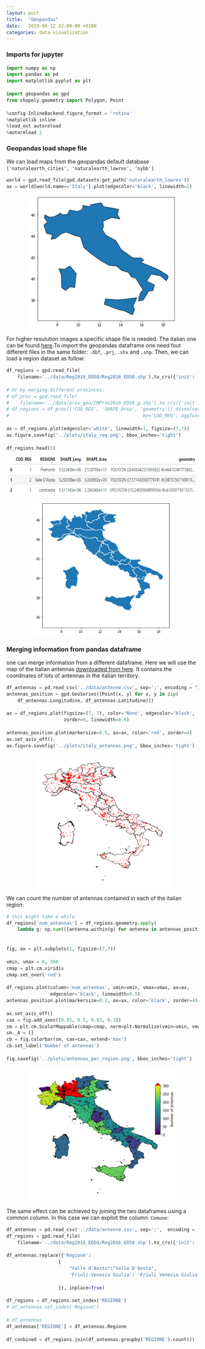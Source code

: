```yaml
---
layout: post
title:  "Geopandas"
date:   2019-06-12 22:00:00 +0100
categories: data-visualization
---
```


### Imports for jupyter
```python
import numpy as np
import pandas as pd
import matplotlib.pyplot as plt

import geopandas as gpd
from shapely.geometry import Polygon, Point

%config InlineBackend.figure_format = 'retina'
%matplotlib inline
%load_ext autoreload
%autoreload 2
```



### Geopandas load shape file

We can load maps from the geopandas default database `['naturalearth_cities', 'naturalearth_lowres', 'nybb']`
```python
world = gpd.read_file(gpd.datasets.get_path('naturalearth_lowres'))
ax = world[world.name=='Italy'].plot(edgecolor='black', linewidth=1)
```
<p style="text-align:center;"><img src="/asset/images/geopandas/italy.png" alt="Italy raw" height="350"></p>


For higher resulution images a specific shape file is needed. The italian one can be found [here](https://www.istat.it/it/archivio/124086).To import the geopandas dataframe one need fout different files in the same folder: `.dbf`, `.prj`, `.shx` and `.shp`. Then, we can load a region dataset as follow:
```python
df_regions = gpd.read_file(
    filename='../data/Reg2016_ED50/Reg2016_ED50.shp').to_crs({'init': 'epsg:4326'})

# Or by merging different provinces:
# df_prov = gpd.read_file(
#    filename='../data/prov_geo/CMProv2016_ED50_g.shp').to_crs({'init': 'epsg:4326'})
# df_regions = df_prov[['COD_REG', 'SHAPE_Area', 'geometry']].dissolve(
#                                                 by='COD_REG', aggfunc='sum')

ax = df_regions.plot(edgecolor='white', linewidth=1, figsize=(7,7))
ax.figure.savefig('../plots/italy_reg.png', bbox_inches='tight')

df_regions.head(3)
```
<p style="text-align:center;"><img src="/asset/images/geopandas/head.png" alt="dataframe header" height="100"></p>

<p style="text-align:center;"><img src="/asset/images/geopandas/italy_reg.png" alt="Italy regions" height="350"></p>


### Merging information from pandas dataframe

one can merge information from a different dataframe. Here we will use the map of the italian antennas [downloaded from here](http://www.datiopen.it//it/opendata/Mappa_delle_antenne_in_Italia?t=Tabella). It contains the coordinates of lots of antennas in the italian territory. 

```python
df_antennas = pd.read_csv('../data/antenne.csv', sep=';', encoding = "ISO-8859-1")
antennas_position = gpd.GeoSeries([Point(x, y) for x, y in zip(
    df_antennas.Longitudine, df_antennas.Latitudine)])

ax = df_regions.plot(figsize=(7, 7), color='None', edgecolor='black',
                     zorder=6, linewidth=0.6)

antennas_position.plot(markersize=0.5, ax=ax, color='red', zorder=4)
ax.set_axis_off();
ax.figure.savefig('../plots/italy_antennas.png', bbox_inches='tight')
```

<p style="text-align:center;"><img src="/asset/images/geopandas/italy_antennas.png" alt="Italy antennas" height="350"></p>


We can count the number of antennas contained in each of the italian region:

```python
# this might take a while
df_regions['num_antennas'] = df_regions.geometry.apply(
    lambda g: np.sum(([antenna.within(g) for antenna in antennas_position])))


fig, ax = plt.subplots(1, figsize=(7,7))

vmin, vmax = 0, 300
cmap = plt.cm.viridis
cmap.set_over('red')

df_regions.plot(column='num_antennas', vmin=vmin, vmax=vmax, ax=ax,
                edgecolor='black', linewidth=0.5)
antennas_position.plot(markersize=0.2, ax=ax, color='black', zorder=4)

ax.set_axis_off()
cax = fig.add_axes([0.85, 0.5, 0.03, 0.3])
sm = plt.cm.ScalarMappable(cmap=cmap, norm=plt.Normalize(vmin=vmin, vmax=vmax))
sm._A = []
cb = fig.colorbar(sm, cax=cax, extend='max')
cb.set_label('Number of antennas')

fig.savefig('../plots/antennas_per_region.png', bbox_inches='tight')
```

<p style="text-align:center;"><img src="/asset/images/geopandas/antennas_per_region.png" alt="Italy antennas per region" height="350"></p>

The same effect can be achieved by joining the two dataframes using a common column. In this case we can exploit the column: `Comune`:
```python
df_antennas = pd.read_csv('../data/antenne.csv', sep=';',  encoding = "ISO-8859-1")
df_regions = gpd.read_file(
    filename='../data/Reg2016_ED50/Reg2016_ED50.shp').to_crs({'init': 'epsg:4326'})

df_antennas.replace({'Regione':
                   {
                       "Valle d'Aosta":"Valle D'Aosta",
                       'Friuli-Venezia Giulia': 'Friuli Venezia Giulia'
                                              
                   }}, inplace=True)

df_regions = df_regions.set_index('REGIONE')
# df_antennas.set_index('Regione')

# df_antennas
df_antennas['REGIONE'] = df_antennas.Regione

df_conbined = df_regions.join(df_antennas.groupby('REGIONE').count())
```

